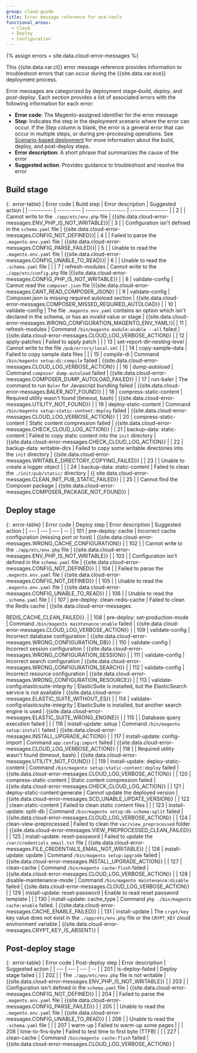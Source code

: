 ```yaml
---
group: cloud-guide
title: Error message reference for ece-tools
functional_areas:
  - Cloud
  - Deploy
  - Configuration
---
```


{% assign errors = site.data.cloud-error-messages %}

This {{site.data.var.ct}} error message reference provides information to troubleshoot errors that can occur during the {{site.data.var.ece}} deployment process.

Error messages are categorized by deployment stage–*build*, *deploy*, and *post-deploy*. Each section provides a list of associated errors with the following information for each error:

-  **Error code**:  The Magento-assigned identifier for the error message
-  **Step**:  Indicates the step in the deployment scenario where the error can occur. If the _Step_ column is blank, the error is a general error that can occur in multiple steps, or during pre-processing operations. See [Scenario-based deployment]({{site.baseurl}}/cloud/deploy/scenario-based-deployment.html) for more information about the build, deploy, and post-deploy steps.
-  **Error description**: A short phrase that summarizes the cause of the error
-  **Suggested action**: Provides guidance to troubleshoot and resolve the error

## Build stage

{: .error-table}
| Error code | Build step | Error description | Suggested action |
| ---------- | ---------- | ----------------- | ---------------- |
| 2 | | Cannot write to the `./app/etc/env.php` file | {{site.data.cloud-error-messages.ENV_PHP_IS_NOT_WRITABLE}}|
| 3 | | Configuration isn't defined in the `schema.yaml` file | {{site.data.cloud-error-messages.CONFIG_NOT_DEFINED}}|
| 4 | | Failed to parse the `.magento.env.yaml` file | {{site.data.cloud-error-messages.CONFIG_PARSE_FAILED}}|
| 5 | | Unable to read the `.magento.env.yaml` file | {{site.data.cloud-error-messages.CONFIG_UNABLE_TO_READ}}|
| 6 | | Unable to read the `.schema.yaml` file | |
| 7 | refresh-modules | Cannot write to the `./app/etc/config.php` file |{{site.data.cloud-error-messages.CONFIG_PHP_IS_NOT_WRITABLE}} |
| 8 | validate-config | Cannot read the `composer.json` file |{{site.data.cloud-error-messages.CANT_READ_COMPOSER_JSON}} |
| 9 | validate-config | Composer.json is missing required autoload section | {{site.data.cloud-error-messages.COMPOSER_MISSED_REQUIRED_AUTOLOAD}} |
| 10 | validate-config | The file `.magento.env.yaml` contains an option which isn't declared in the schema, or has an invalid value or stage | {{site.data.cloud-error-messages.WRONG_CONFIGURATION_MAGENTO_ENV_YAML}}|
| 11 | refresh-modules | Command `/bin/magento module:enable --all` failed | {{site.data.cloud-error-messages.CLOUD_LOG_VERBOSE_ACTION}} |
| 12 | apply-patches | Failed to apply patch | |
| 13 | set-report-dir-nesting-level | Cannot write to the file `/pub/errors/local.xml` | |
| 14 | copy-sample-data | Failed to copy sample data files | |
| 15 | compile-di | Command `/bin/magento setup:di:compile` failed | {{site.data.cloud-error-messages.CLOUD_LOG_VERBOSE_ACTION}} |
| 16 | dump-autoload | Command `composer dump-autoload` failed | {{site.data.cloud-error-messages.COMPOSER_DUMP_AUTOLOAD_FAILED}} |
| 17 | run-baler | The command to run `Baler` for Javascript bundling failed | {{site.data.cloud-error-messages.BALER_NOT_FOUND}} |
| 18 | compress-static-content | Required utility wasn't found (timeout, bash) | {{site.data.cloud-error-messages.UTILITY_NOT_FOUND}} |
| 19 | deploy-static-content | Command `/bin/magento setup:static-content:deploy` failed | {{site.data.cloud-error-messages.CLOUD_LOG_VERBOSE_ACTION}} |
| 20 | compress-static-content | Static content compression failed | {{site.data.cloud-error-messages.CHECK_CLOUD_LOG_ACTION}} |
| 21 | backup-data: static-content | Failed to copy static content into the `init` directory | {{site.data.cloud-error-messages.CHECK_CLOUD_LOG_ACTION}} |
| 22 | backup-data: writable-dirs | Failed to copy some writable directories into the `init` directory | {{site.data.cloud-error-messages.WRITABLE_DIRECTORY_COPYING_FAILED}} |
| 23 | | Unable to create a logger object | |
| 24 | backup-data: static-content | Failed to clean the `./init/pub/static/` directory | {{ site.data.cloud-error-messages.CLEAN_INIT_PUB_STATIC_FAILED}} |
| 25 | | Cannot find the Composer package | {{site.data.cloud-error-messages.COMPOSER_PACKAGE_NOT_FOUND}} |

## Deploy stage

{: .error-table}
| Error code | Deploy step | Error description | Suggested action |
| --- | --- | --- | -- |
| 101 | pre-deploy: cache | Incorrect cache configuration (missing port or host) | {{site.data.cloud-error-messages.WRONG_CACHE_CONFIGURATION}} |
| 102 | | Cannot write to the `./app/etc/env.php` file | {{site.data.cloud-error-messages.ENV_PHP_IS_NOT_WRITABLE}} |
| 103 | | Configuration isn't defined in the `schema.yaml` file  | {{site.data.cloud-error-messages.CONFIG_NOT_DEFINED}} |
| 104 | | Failed to parse the `.magento.env.yaml` file | {{site.data.cloud-error-messages.CONFIG_NOT_DEFINED}} |
| 105 | | Unable to read the `.magento.env.yaml` file | {{site.data.cloud-error-messages.CONFIG_UNABLE_TO_READ}} |
| 106 | | Unable to read the `.schema.yaml` file | |
| 107 | pre-deploy: clean-redis-cache | Failed to clean the Redis cache | {{site.data.cloud-error-messages.

REDIS_CACHE_CLEAN_FAILED}}. |
| 108 | pre-deploy: set-production-mode | Command `/bin/magento maintenance:enable` failed | {{site.data.cloud-error-messages.CLOUD_LOG_VERBOSE_ACTION}} |
| 109 | validate-config | Incorrect database configuration | {{site.data.cloud-error-messages.WRONG_CONFIGURATION_DB}} |
| 110 | validate-config | Incorrect session configuration | {{site.data.cloud-error-messages.WRONG_CONFIGURATION_SESSION}} |
| 111 | validate-config | Incorrect search configuration | {{site.data.cloud-error-messages.WRONG_CONFIGURATION_SEARCH}} |
| 112 | validate-config | Incorrect resource configuration | {{site.data.cloud-error-messages.WRONG_CONFIGURATION_RESOURCE}} |
| 113 | validate-config:elasticsuite-integrity | ElasticSuite is installed, but the ElasticSearch service is not available | {{site.data.cloud-error-messages.ELASTIC_SUITE_WITHOUT_ES}} |
| 114 | validate-config:elasticsuite-integrity | ElasticSuite is installed, but another search engine is used | {{site.data.cloud-error-messages.ELASTIC_SUITE_WRONG_ENGINE}} |
| 115 |  | Database query execution failed | |
| 116 | install-update: setup | Command `/bin/magento setup:install` failed | {{site.data.cloud-error-messages.INSTALL_UPGRADE_ACTION}} |
| 117 | install-update: config-import | Command `app:config:import` failed | {{site.data.cloud-error-messages.CLOUD_LOG_VERBOSE_ACTION}} |
| 118 |  | Required utility wasn't found (timeout, bash) | {{site.data.cloud-error-messages.UTILITY_NOT_FOUND}} |
| 119 | install-update: deploy-static-content | Command `/bin/magento setup:static-content:deploy` failed | {{site.data.cloud-error-messages.CLOUD_LOG_VERBOSE_ACTION}} |
| 120 | compress-static-content | Static content compression failed | {{site.data.cloud-error-messages.CHECK_CLOUD_LOG_ACTION}} |
| 121 | deploy-static-content:generate | Cannot update the deployed version | {{site.data.cloud-error-messages.SCD_UNABLE_UPDATE_VERSION}} |
| 122 | clean-static-content | Failed to clean static content files | |
| 123 | install-update: split-db | Command `/bin/magento setup:db-schema:split` failed | {{site.data.cloud-error-messages.CLOUD_LOG_VERBOSE_ACTION}} |
| 124 | clean-view-preprocessed | Failed to clean the `var/view_preprocessed` folder | {{site.data.cloud-error-messages.VIEW_PREPROCESSED_CLEAN_FAILED}} |
| 125 | install-update: reset-password | Failed to update the `/var/credentials_email.txt` file | {{site.data.cloud-error-messages.FILE_CREDENTIALS_EMAIL_NOT_WRITABLE}} |
| 126 | install-update: update | Command `/bin/magento setup:upgrade` failed | {{site.data.cloud-error-messages.INSTALL_UPGRADE_ACTION}} |
| 127 | clean-cache | Command `/bin/magento cache:flush` failed | {{site.data.cloud-error-messages.CLOUD_LOG_VERBOSE_ACTION}} |
| 128 | disable-maintenance-mode | Command `/bin/magento maintenance:disable` failed | {{site.data.cloud-error-messages.CLOUD_LOG_VERBOSE_ACTION}} |
| 129 | install-update: reset-password | Enable to read reset password template | |
| 130 | install-update: cache_type | Command `php ./bin/magento cache:enable` failed. | {{site.data.cloud-error-messages.CACHE_ENABLE_FAILED}} |
| 131 | install-update | The `crypt/key`  key value does not exist in the `./app/etc/env.php` file or the `CRYPT_KEY` cloud environment variable | {{site.data.cloud-error-messages.CRYPT_KEY_IS_ABSENT}} |

## Post-deploy stage

{: .error-table}
| Error code | Post-deploy step | Error description | Suggested action |
| --- | --- | --- | -- |
| 201 | is-deploy-failed | Deploy stage failed | |
| 202 |  | The `./app/etc/env.php` file is not writable | {{site.data.cloud-error-messages.ENV_PHP_IS_NOT_WRITABLE}} |
| 203 |  | Configuration isn't defined in the `schema.yaml` file | {{site.data.cloud-error-messages.CONFIG_NOT_DEFINED}} |
| 204 |  | Failed to parse the `.magento.env.yaml` file | {{site.data.cloud-error-messages.CONFIG_PARSE_FAILED}} |
| 205 |  | Unable to read the `.magento.env.yaml` file | {{site.data.cloud-error-messages.CONFIG_UNABLE_TO_READ}} |
| 206 |  | Unable to read the `.schema.yaml` file | |
| 207 | warm-up | Failed to warm-up some pages | |
| 208 | time-to-firs-byte | Failed to test time to first byte (TTFB) | |
| 227 | clean-cache | Command `/bin/magento cache:flush` failed | {{site.data.cloud-error-messages.CLOUD_LOG_VERBOSE_ACTION}} |

<!--Link definitions-->

[Scenario-based deployment]: {{site.baseurl}}/cloud/deploy/scenario-based-deployment.html

<!--Custom css-->

<!--
  This is a style declaration so that first column does not wrap
-->

<style>
table.error-table td:nth-child(1) {
  width: 125px;
}
table.error-table td:nth-child(2) {
  width: 200px;
}
